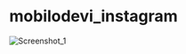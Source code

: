 # mobilodevi_instagram

![Screenshot_1](https://github.com/deepString/mobil_odev/assets/133010691/999a9546-b949-4662-ab1f-9d5ada3051a5)
